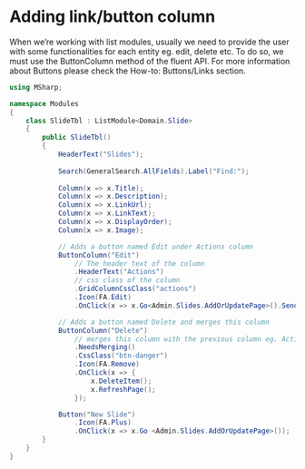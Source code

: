 # Adding link/button column

When we’re working with list modules, usually we need to provide the user with some functionalities for each entity eg. edit, delete etc. To do so, we must use the ButtonColumn method of the fluent API. For more information about Buttons please check the How-to: Buttons/Links section.

```csharp
using MSharp;

namespace Modules
{
    class SlideTbl : ListModule<Domain.Slide>
    {
        public SlideTbl()
        {
            HeaderText("Slides");
            
            Search(GeneralSearch.AllFields).Label("Find:");
            
            Column(x => x.Title);
            Column(x => x.Description);
            Column(x => x.LinkUrl);
            Column(x => x.LinkText);
            Column(x => x.DisplayOrder);
            Column(x => x.Image);

            // Adds a button named Edit under Actions column
            ButtonColumn("Edit")
                // The header text of the column
                .HeaderText("Actions")
                // css class of the column
                .GridColumnCssClass("actions")
                .Icon(FA.Edit)
                .OnClick(x => x.Go<Admin.Slides.AddOrUpdatePage>().Send("item", "item.ID"));

            // Adds a button named Delete and merges this column 
            ButtonColumn("Delete")
                // merges this column with the previous column eg. Actions column
                .NeedsMerging()
                .CssClass("btn-danger")
                .Icon(FA.Remove)
                .OnClick(x => {
                    x.DeleteItem();
                    x.RefreshPage();
                });

            Button("New Slide")
                .Icon(FA.Plus)
                .OnClick(x => x.Go <Admin.Slides.AddOrUpdatePage>());
        }
    }
}
```